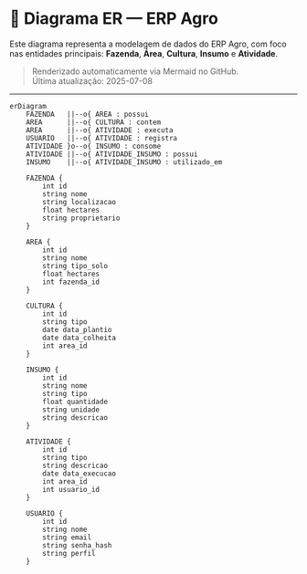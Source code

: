 # 📐 Diagrama ER — ERP Agro 

Este diagrama representa a modelagem de dados do ERP Agro, com foco nas entidades principais: **Fazenda**, **Área**, **Cultura**, **Insumo** e **Atividade**.

> Renderizado automaticamente via Mermaid no GitHub.  
> Última atualização: 2025-07-08

---

```mermaid
erDiagram
    FAZENDA   ||--o{ AREA : possui
    AREA      ||--o{ CULTURA : contem
    AREA      ||--o{ ATIVIDADE : executa
    USUARIO   ||--o{ ATIVIDADE : registra
    ATIVIDADE }o--o{ INSUMO : consome
    ATIVIDADE ||--o{ ATIVIDADE_INSUMO : possui
    INSUMO    ||--o{ ATIVIDADE_INSUMO : utilizado_em
    
    FAZENDA {
        int id
        string nome
        string localizacao
        float hectares
        string proprietario
    }

    AREA {
        int id
        string nome
        string tipo_solo
        float hectares
        int fazenda_id
    }

    CULTURA {
        int id
        string tipo
        date data_plantio
        date data_colheita
        int area_id
    }

    INSUMO {
        int id
        string nome
        string tipo
        float quantidade
        string unidade
        string descricao
    }

    ATIVIDADE {
        int id
        string tipo
        string descricao
        date data_execucao
        int area_id
        int usuario_id
    }

    USUARIO {
        int id
        string nome
        string email
        string senha_hash
        string perfil    
    }
